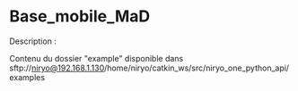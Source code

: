 # Base_mobile_MaD

Description :

Contenu du dossier "example" disponible dans sftp://niryo@192.168.1.130/home/niryo/catkin_ws/src/niryo_one_python_api/examples

